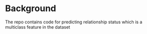 # Background
The repo contains code for predicting relationship status which is a multiclass feature in the dataset







